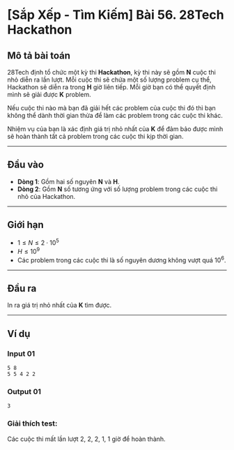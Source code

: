 # [Sắp Xếp - Tìm Kiếm] Bài 56. 28Tech Hackathon  

## Mô tả bài toán  
28Tech định tổ chức một kỳ thi **Hackathon**, kỳ thi này sẽ gồm **N** cuộc thi nhỏ diễn ra lần lượt. Mỗi cuộc thi sẽ chứa một số lượng problem cụ thể, Hackathon sẽ diễn ra trong **H** giờ liên tiếp. Mỗi giờ bạn có thể quyết định mình sẽ giải được **K** problem.  

Nếu cuộc thi nào mà bạn đã giải hết các problem của cuộc thi đó thì bạn không thể dành thời gian thừa để làm các problem trong các cuộc thi khác.  

Nhiệm vụ của bạn là xác định giá trị nhỏ nhất của **K** để đảm bảo được mình sẽ hoàn thành tất cả problem trong các cuộc thi kịp thời gian.  

---

## Đầu vào  
- **Dòng 1**: Gồm hai số nguyên **N** và **H**.  
- **Dòng 2**: Gồm **N** số tương ứng với số lượng problem trong các cuộc thi nhỏ của Hackathon.  

---

## Giới hạn  
- $1 \leq N \leq 2 \cdot 10^5$  
- $H \leq 10^9$  
- Các problem trong các cuộc thi là số nguyên dương không vượt quá $10^6$.  

---  


## Đầu ra  
In ra giá trị nhỏ nhất của **K** tìm được.  

---

## Ví dụ  

### Input 01  
```
5 8  
5 5 4 2 2  
```

### Output 01  
```
3  
```

### Giải thích test:  
Các cuộc thi mất lần lượt 2, 2, 2, 1, 1 giờ để hoàn thành.  